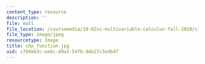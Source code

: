 ```yaml
---
content_type: resource
description: ''
file: null
file_location: /coursemedia/18-02sc-multivariable-calculus-fall-2010/c769eb3cee6cd9a354fb0de27c3e4b47_chp_function.jpg
file_type: image/jpeg
resourcetype: Image
title: chp_function.jpg
uid: c769eb3c-ee6c-d9a3-54fb-0de27c3e4b47
---
```

